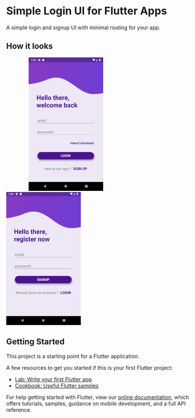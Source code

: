 # Simple Login UI for Flutter Apps

A simple login and signup UI with minimal routing for your app.

## How it looks
<img src = "images/Capture.PNG" width = 200 hspace = '60'><img src = "images/Capture2.PNG" width = 200>

## Getting Started 

This project is a starting point for a Flutter application.

A few resources to get you started if this is your first Flutter project:

- [Lab: Write your first Flutter app](https://flutter.dev/docs/get-started/codelab)
- [Cookbook: Useful Flutter samples](https://flutter.dev/docs/cookbook)

For help getting started with Flutter, view our
[online documentation](https://flutter.dev/docs), which offers tutorials,
samples, guidance on mobile development, and a full API reference.
